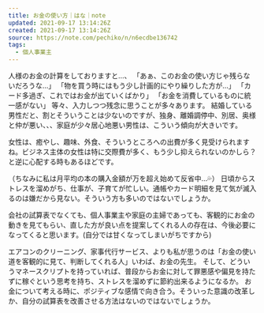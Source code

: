 ```yaml
---
title: お金の使い方｜はな｜note
updated: 2021-09-17 13:14:26Z
created: 2021-09-17 13:14:26Z
source: https://note.com/pechiko/n/n6ecdbe136742
tags:
  - 個人事業主
---
```


人様のお金の計算をしておりますと…、
「あぁ、このお金の使い方じゃ残らないだろうな…」
「物を買う時にはもう少し計画的にやり繰りした方が…」
「カード多過ぎ、これではお金が出ていくばかり」
「お金を消費しているものに統一感がない」
等々、入力しつつ残念に思うことが多々あります。
結婚している男性だと、割とそういうことは少ないのですが、独身、離婚調停中、別居、奥様と仲が悪い、、、家庭が少々居心地悪い男性は、こういう傾向が大きいです。

女性は、癒やし、趣味、外食、そういうところへの出費が多く見受けられますね。ビジネス主体の女性は特に交際費が多く、もう少し抑えられないのかしら？と逆に心配する時もあるほどです。

（ちなみに私は月平均の本の購入金額が万を超え始めて反省中…💦）
日頃からストレスを溜めがち、仕事が、子育てが忙しい。通帳やカード明細を見て気が滅入るのは嫌だから見ない。そういう方も多いのではないでしょうか。

会社の試算表でなくても、個人事業主や家庭の主婦であっても、客観的にお金の動きを見てもらい、直した方が良い点を提案してくれる人の存在は、今後必要になってくると思います。(自分では甘くなってしまいがちですから)

エアコンのクリーニング、家事代行サービス、よりも私が思うのは「お金の使い道を客観的に見て、判断してくれる人」いわば、お金の先生。
そして、どういうマネースクリプトを持っていれば、普段からお金に対して罪悪感や偏見を持たずに稼ぐという思考を持ち、ストレスを溜めずに節約出来るようになるか。
お金について考える時に、ポジティブな感情で向き合う。そういった意識の改革しか、自分の試算表を改善させる方法はないのではないでしょうか。